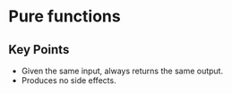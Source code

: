 
# Pure functions

## Key Points
- Given the same input, always returns the same output. 
- Produces no side effects.
